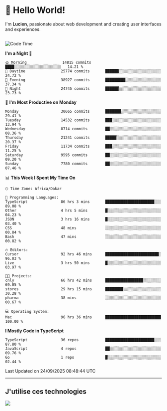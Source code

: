 # 👋 Hello World!

I'm **Lucien**, passionate about web development and creating user interfaces and experiences.

##

<!--START_SECTION:waka-->
![Code Time](http://img.shields.io/badge/Code%20Time-3%2C869%20hrs%2028%20mins-blue)

**I'm a Night 🦉** 

```text
🌞 Morning                14815 commits       ████░░░░░░░░░░░░░░░░░░░░░   14.21 % 
🌆 Daytime                25774 commits       ██████░░░░░░░░░░░░░░░░░░░   24.72 % 
🌃 Evening                38927 commits       █████████░░░░░░░░░░░░░░░░   37.34 % 
🌙 Night                  24745 commits       ██████░░░░░░░░░░░░░░░░░░░   23.73 % 
```
📅 **I'm Most Productive on Monday** 

```text
Monday                   30665 commits       ███████░░░░░░░░░░░░░░░░░░   29.41 % 
Tuesday                  14532 commits       ███░░░░░░░░░░░░░░░░░░░░░░   13.94 % 
Wednesday                8714 commits        ██░░░░░░░░░░░░░░░░░░░░░░░   08.36 % 
Thursday                 21241 commits       █████░░░░░░░░░░░░░░░░░░░░   20.37 % 
Friday                   11734 commits       ███░░░░░░░░░░░░░░░░░░░░░░   11.25 % 
Saturday                 9595 commits        ██░░░░░░░░░░░░░░░░░░░░░░░   09.20 % 
Sunday                   7780 commits        ██░░░░░░░░░░░░░░░░░░░░░░░   07.46 % 
```


📊 **This Week I Spent My Time On** 

```text
🕑︎ Time Zone: Africa/Dakar

💬 Programming Languages: 
TypeScript               86 hrs 3 mins       ██████████████████████░░░   89.08 % 
Other                    4 hrs 5 mins        █░░░░░░░░░░░░░░░░░░░░░░░░   04.23 % 
JSON                     3 hrs 16 mins       █░░░░░░░░░░░░░░░░░░░░░░░░   03.40 % 
CSS                      48 mins             ░░░░░░░░░░░░░░░░░░░░░░░░░   00.84 % 
Bash                     47 mins             ░░░░░░░░░░░░░░░░░░░░░░░░░   00.82 % 

🔥 Editors: 
Cursor                   92 hrs 46 mins      ████████████████████████░   96.03 % 
Live                     3 hrs 50 mins       █░░░░░░░░░░░░░░░░░░░░░░░░   03.97 % 

🐱‍💻 Projects: 
cnly                     66 hrs 42 mins      █████████████████░░░░░░░░   69.05 % 
stores                   29 hrs 15 mins      ████████░░░░░░░░░░░░░░░░░   30.28 % 
pharma                   38 mins             ░░░░░░░░░░░░░░░░░░░░░░░░░   00.67 % 

💻 Operating System: 
Mac                      96 hrs 36 mins      █████████████████████████   100.00 % 
```

**I Mostly Code in TypeScript** 

```text
TypeScript               36 repos            ██████████████████████░░░   87.80 % 
JavaScript               4 repos             ██░░░░░░░░░░░░░░░░░░░░░░░   09.76 % 
Go                       1 repo              █░░░░░░░░░░░░░░░░░░░░░░░░   02.44 % 
```




 Last Updated on 24/09/2025 08:48:44 UTC
<!--END_SECTION:waka-->
---

## J'utilise ces technologies

<p align="left">
  <a href="https://skillicons.dev">
    <img src="https://skillicons.dev/icons?i=ts,js,go,ruby,css,scss,tailwind,react,vite,nextjs,docker,figma,ableton" />
  </a>
</p>

